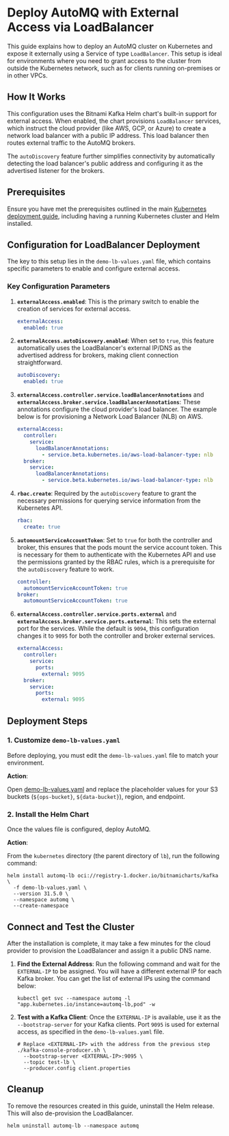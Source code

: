 # Deploy AutoMQ with External Access via LoadBalancer

This guide explains how to deploy an AutoMQ cluster on Kubernetes and expose it externally using a Service of type `LoadBalancer`. This setup is ideal for environments where you need to grant access to the cluster from outside the Kubernetes network, such as for clients running on-premises or in other VPCs.

## How It Works

This configuration uses the Bitnami Kafka Helm chart's built-in support for external access. When enabled, the chart provisions `LoadBalancer` services, which instruct the cloud provider (like AWS, GCP, or Azure) to create a network load balancer with a public IP address. This load balancer then routes external traffic to the AutoMQ brokers.

The `autoDiscovery` feature further simplifies connectivity by automatically detecting the load balancer's public address and configuring it as the advertised listener for the brokers.

## Prerequisites

Ensure you have met the prerequisites outlined in the main [Kubernetes deployment guide](../README.md), including having a running Kubernetes cluster and Helm installed.

## Configuration for LoadBalancer Deployment

The key to this setup lies in the `demo-lb-values.yaml` file, which contains specific parameters to enable and configure external access.

### Key Configuration Parameters

1.  **`externalAccess.enabled`**:
    This is the primary switch to enable the creation of services for external access.
    ```yaml
    externalAccess:
      enabled: true
    ```

2.  **`externalAccess.autoDiscovery.enabled`**:
    When set to `true`, this feature automatically uses the LoadBalancer's external IP/DNS as the advertised address for brokers, making client connection straightforward.
    ```yaml
    autoDiscovery:
      enabled: true
    ```

3.  **`externalAccess.controller.service.loadBalancerAnnotations`** and **`externalAccess.broker.service.loadBalancerAnnotations`**:
    These annotations configure the cloud provider's load balancer. The example below is for provisioning a Network Load Balancer (NLB) on AWS.
    ```yaml
    externalAccess:
      controller:
        service:
          loadBalancerAnnotations:
            - service.beta.kubernetes.io/aws-load-balancer-type: nlb
      broker:
        service:
          loadBalancerAnnotations:
            - service.beta.kubernetes.io/aws-load-balancer-type: nlb
    ```

4.  **`rbac.create`**:
    Required by the `autoDiscovery` feature to grant the necessary permissions for querying service information from the Kubernetes API.
    ```yaml
    rbac:
      create: true
    ```

5.  **`automountServiceAccountToken`**:
    Set to `true` for both the controller and broker, this ensures that the pods mount the service account token. This is necessary for them to authenticate with the Kubernetes API and use the permissions granted by the RBAC rules, which is a prerequisite for the `autoDiscovery` feature to work.
    ```yaml
    controller:
      automountServiceAccountToken: true
    broker:
      automountServiceAccountToken: true
    ```

6.  **`externalAccess.controller.service.ports.external`** and **`externalAccess.broker.service.ports.external`**:
    This sets the external port for the services. While the default is `9094`, this configuration changes it to `9095` for both the controller and broker external services.
    ```yaml
    externalAccess: 
      controller:
        service:
          ports:
            external: 9095
      broker:
        service:
          ports:
            external: 9095
    ```

## Deployment Steps

### 1. Customize `demo-lb-values.yaml`

Before deploying, you must edit the `demo-lb-values.yaml` file to match your environment.

**Action**:

Open [demo-lb-values.yaml](demo-lb-values.yaml) and replace the placeholder values for your S3 buckets (`${ops-bucket}`, `${data-bucket}`), region, and endpoint.

### 2. Install the Helm Chart

Once the values file is configured, deploy AutoMQ. 

**Action**:

From the `kubernetes` directory (the parent directory of `lb`), run the following command:

```shell
helm install automq-lb oci://registry-1.docker.io/bitnamicharts/kafka \
  -f demo-lb-values.yaml \
  --version 31.5.0 \
  --namespace automq \
  --create-namespace
```

## Connect and Test the Cluster

After the installation is complete, it may take a few minutes for the cloud provider to provision the LoadBalancer and assign it a public DNS name.

1.  **Find the External Address**:
    Run the following command and wait for the `EXTERNAL-IP` to be assigned. You will have a different external IP for each Kafka broker. You can get the list of external IPs using the command below:
    ```shell
    kubectl get svc --namespace automq -l "app.kubernetes.io/instance=automq-lb,pod" -w
    ```

2.  **Test with a Kafka Client**:
    Once the `EXTERNAL-IP` is available, use it as the `--bootstrap-server` for your Kafka clients.
    Port `9095` is used for external access, as specified in the `demo-lb-values.yaml` file.
    ```shell
    # Replace <EXTERNAL-IP> with the address from the previous step
    ./kafka-console-producer.sh \
      --bootstrap-server <EXTERNAL-IP>:9095 \
      --topic test-lb \
      --producer.config client.properties
    ```

## Cleanup

To remove the resources created in this guide, uninstall the Helm release. This will also de-provision the LoadBalancer.

```shell
helm uninstall automq-lb --namespace automq
```